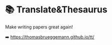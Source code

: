 # 📚 Translate&Thesaurus

Make writing papers great again!

➡️ https://thomasbrueggemann.github.io/tt/

